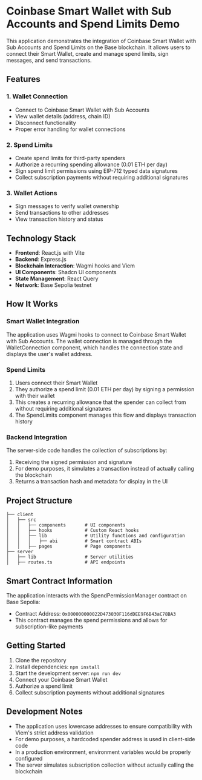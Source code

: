 # Coinbase Smart Wallet with Sub Accounts and Spend Limits Demo

This application demonstrates the integration of Coinbase Smart Wallet with Sub Accounts and Spend Limits on the Base blockchain. It allows users to connect their Smart Wallet, create and manage spend limits, sign messages, and send transactions.

## Features

### 1. Wallet Connection
- Connect to Coinbase Smart Wallet with Sub Accounts
- View wallet details (address, chain ID)
- Disconnect functionality
- Proper error handling for wallet connections

### 2. Spend Limits
- Create spend limits for third-party spenders
- Authorize a recurring spending allowance (0.01 ETH per day)
- Sign spend limit permissions using EIP-712 typed data signatures
- Collect subscription payments without requiring additional signatures

### 3. Wallet Actions
- Sign messages to verify wallet ownership
- Send transactions to other addresses
- View transaction history and status

## Technology Stack

- **Frontend**: React.js with Vite
- **Backend**: Express.js
- **Blockchain Interaction**: Wagmi hooks and Viem
- **UI Components**: Shadcn UI components
- **State Management**: React Query
- **Network**: Base Sepolia testnet

## How It Works

### Smart Wallet Integration
The application uses Wagmi hooks to connect to Coinbase Smart Wallet with Sub Accounts. The wallet connection is managed through the WalletConnection component, which handles the connection state and displays the user's wallet address.

### Spend Limits
1. Users connect their Smart Wallet
2. They authorize a spend limit (0.01 ETH per day) by signing a permission with their wallet
3. This creates a recurring allowance that the spender can collect from without requiring additional signatures
4. The SpendLimits component manages this flow and displays transaction history

### Backend Integration
The server-side code handles the collection of subscriptions by:
1. Receiving the signed permission and signature
2. For demo purposes, it simulates a transaction instead of actually calling the blockchain
3. Returns a transaction hash and metadata for display in the UI

## Project Structure

```
├── client
│   ├── src
│   │   ├── components       # UI components
│   │   ├── hooks            # Custom React hooks
│   │   ├── lib              # Utility functions and configuration
│   │   │   ├── abi          # Smart contract ABIs
│   │   ├── pages            # Page components
├── server
│   ├── lib                  # Server utilities
│   ├── routes.ts            # API endpoints
```

## Smart Contract Information

The application interacts with the SpendPermissionManager contract on Base Sepolia:
- Contract Address: `0x000000000022D473030F116dDEE9F6B43aC78BA3`
- This contract manages the spend permissions and allows for subscription-like payments

## Getting Started

1. Clone the repository
2. Install dependencies: `npm install`
3. Start the development server: `npm run dev`
4. Connect your Coinbase Smart Wallet
5. Authorize a spend limit
6. Collect subscription payments without additional signatures

## Development Notes

- The application uses lowercase addresses to ensure compatibility with Viem's strict address validation
- For demo purposes, a hardcoded spender address is used in client-side code
- In a production environment, environment variables would be properly configured
- The server simulates subscription collection without actually calling the blockchain